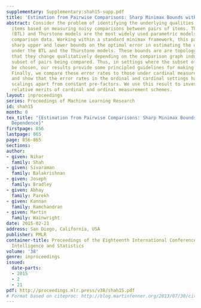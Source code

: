 ```yaml
---
supplementary: Supplementary:shah15-supp.pdf
title: 'Estimation from Pairwise Comparisons: Sharp Minimax Bounds with Topology Dependence'
abstract: Consider the problem of identifying the underlying qualities of a set of
  items based on measuring noisy comparisons between pairs of items. The Bradley-Terry-Luce
  (BTL) and Thurstone models are the most widely used parametric models for such pairwise
  comparison data. Working within a standard minimax framework, this paper provides
  sharp upper and lower bounds on the optimal error in estimating the underlying qualities
  under the BTL and the Thurstone models. These bounds are are topology-aware, meaning
  that they change qualitatively depending on the comparison graph induced by the
  subset of pairs being compared. Thus, in settings where the subset of pairs may
  be chosen, our results provide some principled guidelines for making this choice.
  Finally, we compare these error rates to those under cardinal measurement models
  and show that the error rates in the ordinal and cardinal settings have identical
  scalings apart from constant pre-factors. We use this result to investigate the
  relative merits of cardinal and ordinal measurement schemes.
layout: inproceedings
series: Proceedings of Machine Learning Research
id: shah15
month: 0
tex_title: "{Estimation from Pairwise Comparisons: Sharp Minimax Bounds with Topology
  Dependence}"
firstpage: 856
lastpage: 865
page: 856-865
sections: 
author:
- given: Nihar
  family: Shah
- given: Sivaraman
  family: Balakrishnan
- given: Joseph
  family: Bradley
- given: Abhay
  family: Parekh
- given: Kannan
  family: Ramchandran
- given: Martin
  family: Wainwright
date: 2015-02-21
address: San Diego, California, USA
publisher: PMLR
container-title: Proceedings of the Eighteenth International Conference on Artificial
  Intelligence and Statistics
volume: '38'
genre: inproceedings
issued:
  date-parts:
  - 2015
  - 2
  - 21
pdf: http://proceedings.mlr.press/v38/shah15.pdf
# Format based on citeproc: http://blog.martinfenner.org/2013/07/30/citeproc-yaml-for-bibliographies/
---
```


